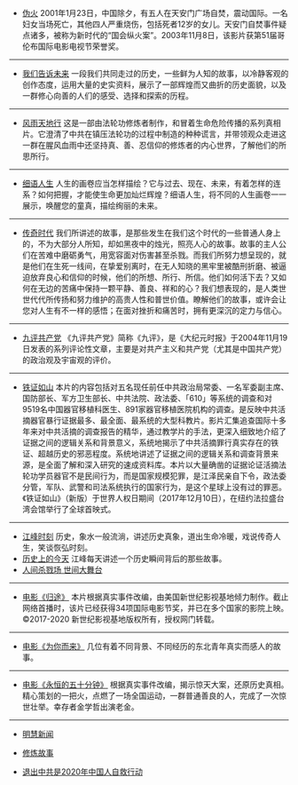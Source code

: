 - [伪火](https://homefbmheqiybg.pages.frdoor.uno/?name=c1007851)
2001年1月23日，中国除夕，有五人在天安门广场自焚，震动国际。一名妇女当场死亡，其他四人严重烧伤，包括死者12岁的女儿。天安门自焚事件疑点诸多，被称为新时代的“国会纵火案”。2003年11月8日，该影片获第51届哥伦布国际电影电视节荣誉奖。

---

- [我们告诉未来](https://homefbmheqiybg.pages.frdoor.uno/?name=c816703)
 一段我们共同走过的历史，一些鲜为人知的故事，以冷静客观的创作态度，运用大量的史实资料，展示了一部辉煌而又曲折的历史面貌，以及一群修心向善的人们的感受、选择和探索的历程。

---

- [风雨天地行](https://homefbmheqiybg.pages.frdoor.uno/?name=c816806)
 这是一部由法轮功修炼者制作，和冒着生命危险传播的系列真相片。它澄清了中共在镇压法轮功的过程中制造的种种谎言，并带领观众走进这一群在腥风血雨中还坚持真、善、忍信仰的修炼者的内心世界，了解他们的所思所行。
---
- [细语人生](https://homefbmheqiybg.pages.frdoor.uno/?name=c816714_26_1)
 人生的画卷应当怎样描绘？它与过去、现在、未来，有着怎样的连系？如何把握，才能使生命更加灿烂辉煌？细语人生，将不同的人生画卷一一展示，唤醒您的童真，描绘绚丽的未来。
---
- [传奇时代](https://homefbmheqiybg.pages.frdoor.uno/?name=c816699)
 我们所讲述的故事，是那些发生在我们这个时代的一些普通人身上的，不为大部分人所知，却如黑夜中的烛光，照亮人心的故事。故事的主人公们在苦难中磨砺勇气，用宽容面对伤害甚至杀戮。而我们所努力想呈现的，就是他们在生死一线间，在挚爱别离时，在无人知晓的黑牢里被酷刑折磨、被逼迫放弃良心和信仰的时候，他们的所想、所行、所信。他们如何活下去？又如何在无边的苦痛中保持一颗平静、善良、祥和的心？我们想表现的，是人类世世代代所传扬和努力维护的高贵人性和普世价值。瞭解他们的故事，或许会让您对人生有不一样的感悟；在面对挫折和痛苦时，拥有更深沉的定力与信心。
---
- [九评共产党](https://homefbmheqiybg.pages.frdoor.uno/?name=c816837)
 《九评共产党》简称《九评》，是《大纪元时报》于2004年11月19日发表的系列评论性文章，主要是对共产主义和共产党（尤其是中国共产党）的政治观及宇宙观的评价。
---
- [铁证如山](https://homefbmheqiybg.pages.frdoor.uno/?name=c816787)
 本片的内容包括对五名现任前任中共政治局常委、一名军委副主席、国防部长、军方卫生部长、中共法院、政法委、「610」等系统的调查和对9519名中国器官移植科医生、891家器官移植医院机构的调查。是反映中共活摘器官暴行证据最多、最全面、最系统的大型科教片。影片汇集追查国际十多年来对中共活摘的调查报告的精华，通过教学片的手法，更深入细致地介绍了证据之间的逻辑关系和背景意义，系统地揭示了中共活摘罪行真实存在的铁证、超越历史的邪恶程度。系统地讲述了证据之间的逻辑关系和调查背景来源，是全面了解和深入研究的速成资料库。本片以大量确凿的证据论证活摘法轮功学员器官不是民间行为，而是国家规模犯罪，是江泽民亲自下令，政法委分管，军队、武警和司法系统执行的国家行为，是这个星球上没有过的罪恶。《铁证如山》（新版）于世界人权日期间（2017年12月10日），在纽约法拉盛台湾会馆举行了全球首映式。
---
- [江峰时刻](https://homefbmheqiybg.pages.frdoor.uno/?name=c922850)
 历史，象水一般流淌，讲述历史真象，道出生命冷暖，戏说传奇人生，笑谈恢弘时刻。
- [历史上的今天](https://homefbmheqiybg.pages.frdoor.uno/?name=c1010008)
 江峰每天讲述一个历史瞬间背后的那些故事。
- [人间杀戮场 世间大舞台](https://homefbmheqiybg.pages.frdoor.uno/?name=c922850_40_1)
---
- [电影《归途》](https://homefbmheqiybg.pages.frdoor.uno/?name=c1108773)
 本片根据真实事件改编，由美国新世纪影视基地倾力制作。截止网络首播时，该片已经获得34项国际电影节奖，并已在多个国家的影院上映。©2017-2020 新世纪影视基地版权所有，授权网门转载。

---

- [电影《为你而来》](https://homefbmheqiybg.pages.frdoor.uno/?name=c1020216)
 几位有着不同背景、不同经历的东北青年真实而感人的故事。
---
- [电影《永恒的五十分钟》](https://homefbmheqiybg.pages.frdoor.uno/?name=c1180541)
 根据真实事件改编，揭示惊天大案，还原历史真相。精心策划的一把火，点燃了一场全国运动，一群普通善良的人，完成了一次惊世壮举。幸存者金学哲出演老金。
---
- [明慧新闻](https://homefbmheqiybg.pages.frdoor.uno/?name=c816702)

- [修炼故事](https://homefbmheqiybg.pages.frdoor.uno/?name=c1068473_39_1)

- [退出中共是2020年中国人自救行动](https://homefbmheqiybg.pages.frdoor.uno/?name=c1232414)

